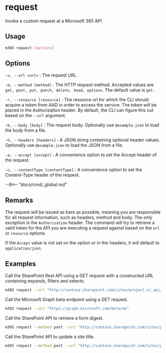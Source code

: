 # request

Invoke a custom request at a Microsoft 365 API

## Usage

```sh
m365 request [options]
```

## Options

`-u, --url <url>`
: The request URL. 

`-m, --method [method]`
: The HTTP request method. Accepted values are `get, post, put, patch, delete, head, options`. The default value is `get`.

`-r, --resource [resource]`
: The resource url for which the CLI should acquire a token from AAD in order to access 
the service. The token will be placed in the Authorization header. By default, the CLI can figure this out based on the `--url` argument.

`-b, --body [body]`
: The request body. Optionally use `@example.json` to load the body from a file. 

`-h, --headers [headers]`
: A JSON string containing optional header values. Optionally use `@example.json` to load the JSON from a 
file.

`-a, --accept [accept]`
: A convenience option to set the Accept header of the request.

`-c, --contentType [contentType]`
: A convenience option to set the Content-Type header of the request.

--8<-- "docs/cmd/_global.md"

## Remarks

The request will be issued as bare as possible, meaning you are responsible for all request information, such as headers, method and body. The only exception is the `Authorization` header. The command will try to retrieve a valid token for the API you are executing a request against based on the `url` or `resource` options.   

If the `Accept` value is not set on the option or in the headers, it will default to `application/json`. 

## Examples

Call the SharePoint Rest API using a GET request with a constructed URL containing expands, filters and selects.

```sh
m365 request --url "http://contoso.sharepoint.com/sites/project-x/_api/web/siteusers?$filter=IsShareByEmailGuestUser eq true&$expand=Groups&$select=Title,LoginName,Email,Groups/LoginName" --accept "application/json"
```

Call the Microsoft Graph beta endpoint using a GET request.

```sh
m365 request --url "https://graph.microsoft.com/beta/me"
```

Call the SharePoint API to retrieve a form digest.

```sh
m365 request --method post --url "http://contoso.sharepoint.com/sites/project-x/_api/contextinfo" --accept "application/json"
```

Call the SharePoint API to update a site title.

```sh
m365 request --method post --url "http://contoso.sharepoint.com/sites/project-x/_api/web" --headers '{"X-HTTP-Method": "PATCH"}' --body '{ "Title": "New title" }' --contentType "application/json"
```
